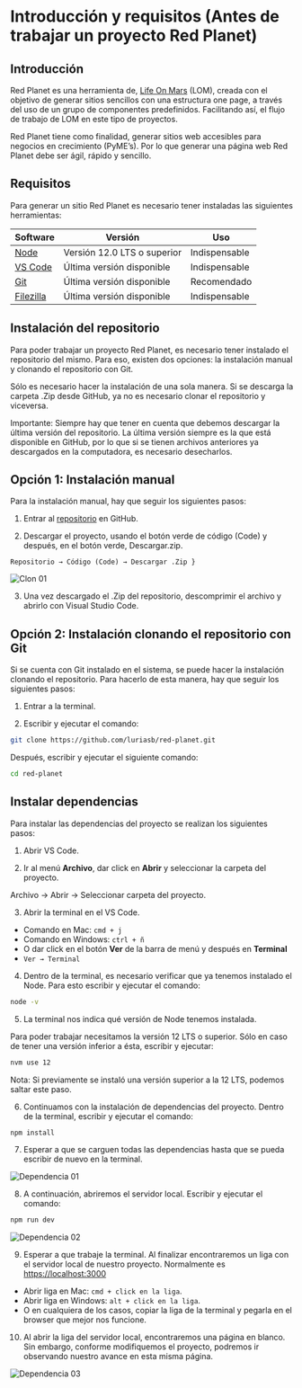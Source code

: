 # Introducción y requisitos (Antes de trabajar un proyecto Red Planet)

## Introducción

Red Planet es una herramienta de, [Life On Mars](https://lifeonmars.com.mx) (LOM), creada con el objetivo de generar sitios sencillos con una estructura one page, a través del uso de un grupo de componentes predefinidos. Facilitando así, el flujo de trabajo de LOM en este tipo de proyectos.

Red Planet tiene como finalidad, generar sitios web accesibles para negocios en crecimiento (PyME’s). Por lo que generar una página web Red Planet debe ser ágil, rápido y sencillo.

## Requisitos

Para generar un sitio Red Planet es necesario tener instaladas las siguientes herramientas:


| Software                                    |  Versión                    |  Uso          |
| ------------------------------------------- | --------------------------- | ------------- | 
| [Node](https://nodejs.org/es/)              | Versión 12.0 LTS o superior | Indispensable |
| [VS Code](https://code.visualstudio.com/)   | Última versión disponible   | Indispensable |
| [Git](https://git-scm.com/)                 | Última versión disponible   | Recomendado   |
| [Filezilla](https://filezilla-project.org/) |Última versión disponible    | Indispensable |


## Instalación del repositorio

Para poder trabajar un proyecto Red Planet, es necesario tener instalado el repositorio del mismo. Para eso, existen dos opciones: la instalación manual y clonando el repositorio con Git.

Sólo es necesario hacer la instalación de una sola manera. Si se descarga la carpeta .Zip desde GitHub, ya no es necesario clonar el repositorio y viceversa.

Importante: Siempre hay que tener en cuenta que debemos descargar la última versión del repositorio. La última versión siempre es la que está disponible en GitHub, por lo que si se tienen archivos anteriores ya descargados en la computadora, es necesario desecharlos.

## Opción 1: Instalación manual

Para la instalación manual, hay que seguir los siguientes pasos:

1. Entrar al [repositorio](https://github.com/luriasb/red-planet) en GitHub.

2. Descargar el proyecto, usando el botón verde de código (Code) y después, en el botón verde, Descargar.zip.

` Repositorio → Código (Code) → Descargar .Zip } `

![Clon 01](~@assets/git-01.png "Clon 01")

3. Una vez descargado el .Zip del repositorio, descomprimir el archivo y abrirlo con Visual Studio Code.

## Opción 2: Instalación clonando el repositorio con Git

Si se cuenta con Git instalado en el sistema, se puede hacer la instalación clonando el repositorio. Para hacerlo de esta manera, hay que seguir los siguientes pasos:

1. Entrar a la terminal.

2. Escribir y ejecutar el comando:

``` bash
git clone https://github.com/luriasb/red-planet.git
```

Después, escribir y ejecutar el siguiente comando:

``` bash
cd red-planet
```

## Instalar dependencias

Para instalar las dependencias del proyecto se realizan los siguientes pasos:

1. Abrir VS Code.

2. Ir al menú __Archivo__, dar click en __Abrir__ y seleccionar la carpeta del proyecto.

Archivo → Abrir → Seleccionar carpeta del proyecto.

3. Abrir la terminal en el VS Code.

- Comando en Mac: `cmd + j`
- Comando en Windows: `ctrl + ñ`
- O dar click en el botón __Ver__ de la barra de menú y después en __Terminal__
- `Ver → Terminal`

4. Dentro de la terminal, es necesario verificar que ya tenemos instalado el Node. Para esto escribir y ejecutar el comando:

``` bash
node -v
```

5. La terminal nos indica qué versión de Node tenemos instalada. 

Para poder trabajar necesitamos la versión 12 LTS o superior. Sólo en caso de tener una versión inferior a ésta, escribir y ejecutar:

``` bash
nvm use 12
```

Nota: Si previamente se instaló una versión superior a la 12 LTS, podemos saltar este paso.

6. Continuamos con la instalación de dependencias del proyecto. Dentro de la terminal, escribir y ejecutar el comando:

``` bash
npm install
```

7. Esperar a que se carguen todas las dependencias hasta que se pueda escribir de nuevo en la terminal.

![Dependencia 01](~@assets/dep-01.png "Dpendencia 01")

8. A continuación, abriremos el servidor local. Escribir y ejecutar el comando:

``` bash
npm run dev
```
![Dependencia 02](~@assets/dep-02.png "Dpendencia 02")

9. Esperar a que trabaje la terminal. Al finalizar encontraremos un liga con el servidor local de nuestro proyecto. Normalmente es [https://localhost:3000](https://localhost:3000)

- Abrir liga en Mac: `cmd + click en la liga`.
- Abrir liga en Windows: `alt + click en la liga`.
- O en cualquiera de los casos, copiar la liga de la terminal y pegarla en el browser que mejor nos funcione. 

10. Al abrir la liga del servidor local, encontraremos una página en blanco. Sin embargo, conforme modifiquemos el proyecto, podremos ir observando nuestro avance en esta misma página.

![Dependencia 03](~@assets/dep-03.png "Dependencia 03")
